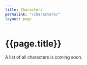 ```yaml
---
title: Characters
permalink: "/characters/"
layout: page
---
```


<h1>{{page.title}}</h1>

<p>A list of all characters is coming soon.</p>